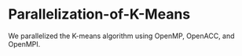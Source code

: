 # Parallelization-of-K-Means
We parallelized the K-means algorithm using OpenMP, OpenACC, and OpenMPI.
